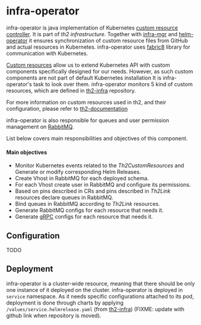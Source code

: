 # infra-operator

infra-operator is java implementation of Kubernetes 
[custom resource controller](https://kubernetes.io/docs/concepts/extend-kubernetes/api-extension/custom-resources/#custom-controllers). 
It is part of _th2 infrastructure_. Together with [infra-mgr](https://github.com/th2-net/th2-infra-mgr) and 
[helm-operator](https://github.com/fluxcd/helm-operator) 
it ensures synchronization of custom resource files from GitHub and actual resources 
in Kubernetes. infra-operator uses [fabric8](https://fabric8.io/guide/) library for communication with Kubernetes. 

[Custom resources](https://kubernetes.io/docs/concepts/extend-kubernetes/api-extension/custom-resources/) 
allow us to extend Kubernetes API with custom components specifically designed for our needs. 
However, as such custom components are not part of default Kubernetes installation It is infra-operator's 
task to look over them. infra-operator monitors 5 kind of custom resources, which are defined in 
[th2-infra](https://github.com/th2-net/th2-infra/blob/master/values/CRD) repository.

For more information on custom resources used in th2, and their configuration, 
please refer to [th2-documentation](https://github.com/th2-net/th2-documentation)

infra-operator is also responsible for queues and user permission management on [RabbitMQ](https://www.rabbitmq.com/documentation.html).

List below covers main responsibilities and objectives of this component.

#### Main objectives
* Monitor Kubernetes events related to the _Th2CustomResources_ and Generate or modify 
corresponding Helm Releases.
* Create Vhost in RabbitMQ for each deployed schema.
* For each Vhost create user in RabbitMQ and configure its permissions. 
* Based on pins described in CRs and pins described in _Th2Link_ resources declare queues in RabbitMQ. 
* Bind queues in RabbitMQ according to _Th2Link_ resources. 
* Generate RabbitMQ configs for each resource that needs it.
* Generate [gRPC](https://grpc.io/docs/) configs for each resource that needs it.

## Configuration
TODO

## Deployment
infra-operator is a cluster-wide resource, meaning that there should be only one instance of it deployed on the cluster.
 infra-operator is deployed in `service` namespace. As it needs specific configurations attached to its pod,
 deployment is done through charts by applying `/values/service.helmrelease.yaml` 
 (from [th2-infra](https://gitlab.exactpro.com/vivarium/th2/th2-core-open-source/th2-infra)) 
 (FIXME: update with github link when repository is moved).